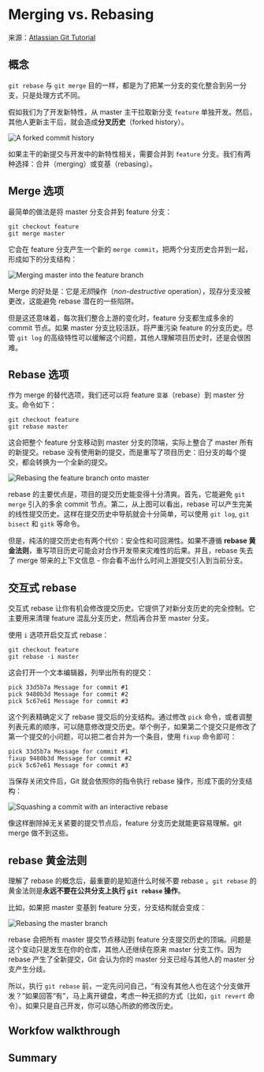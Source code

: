 # Merging vs. Rebasing

来源：[Atlassian Git Tutorial](https://www.atlassian.com/git/tutorials/merging-vs-rebasing)

## 概念

`git rebase` 与 `git merge` 目的一样，都是为了把某一分支的变化整合到另一分支，只是处理方式不同。

假如我们为了开发新特性，从 master 主干拉取新分支 `feature` 单独开发。然后，其他人更新主干后，就会造成**分叉历史**（forked history）。

![A forked commit history](https://wac-cdn.atlassian.com/dam/jcr:01b0b04e-64f3-4659-af21-c4d86bc7cb0b/01.svg?cdnVersion=dr)

如果主干的新提交与开发中的新特性相关，需要合并到 `feature` 分支。我们有两种选择：合并（merging）或变基（rebasing）。

## Merge 选项

最简单的做法是将 master 分支合并到 feature 分支：

```
git checkout feature
git merge master
```

它会在 feature 分支产生一个新的 `merge commit`，把两个分支历史合并到一起，形成如下的分支结构：

![Merging master into the feature branch](https://wac-cdn.atlassian.com/dam/jcr:e229fef6-2c2f-4a4f-b270-e1e1baa94055/02.svg?cdnVersion=dr)

Merge 的好处是：它是*无损*操作（*non-destructive* operation），现存分支没被更改，这能避免 rebase 潜在的一些陷阱。

但是这还意味着，每次我们整合上游的变化时，feature 分支都生成多余的 commit 节点。如果 master 分支比较活跃，将严重污染 feature 的分支历史。尽管 `git log` 的高级特性可以缓解这个问题，其他人理解项目历史时，还是会很困难。

## Rebase 选项

作为 merge 的替代选项，我们还可以将 feature `变基`（rebase）到 master 分支。命令如下：

```
git checkout feature
git rebase master
```

这会把整个 feature 分支移动到 master 分支的顶端，实际上整合了 master 所有的新提交。rebase 没有使用新的提交，而是重写了项目历史：旧分支的每个提交，都会转换为一个全新的提交。

![Rebasing the feature branch onto master](https://wac-cdn.atlassian.com/dam/jcr:5b153a22-38be-40d0-aec8-5f2fffc771e5/03.svg?cdnVersion=dr)

rebase 的主要优点是，项目的提交历史能变得十分清爽。首先，它能避免 `git merge` 引入的多余 commit 节点。第二，从上图可以看出，rebase 可以产生完美的线性提交历史。这样在提交历史中导航就会十分简单，可以使用 `git log`, `git bisect` 和 `gitk` 等命令。

但是，纯洁的提交历史也有两个代价：安全性和可回溯性。如果不遵循 **rebase 黄金法则**，重写项目历史可能会对合作开发带来灾难性的后果。并且，rebase 失去了 merge 带来的上下文信息 - 你会看不出什么时间上游提交引入到当前分支。

## 交互式 rebase

交互式 rebase 让你有机会修改提交历史。它提供了对新分支历史的完全控制。它主要用来清理 feature 混乱分支历史，然后再合并至 master 分支。

使用 `i` 选项开启交互式 rebase：

```
git checkout feature
git rebase -i master
```

这会打开一个文本编辑器，列举出所有的提交：

```
pick 33d5b7a Message for commit #1
pick 9480b3d Message for commit #2
pick 5c67e61 Message for commit #3
```

这个列表精确定义了 rebase 提交后的分支结构。通过修改 `pick` 命令，或者调整列表元素的顺序，可以随意修改提交历史。举个例子，如果第二个提交只是修改了第一个提交的小问题，可以把二者合并为一个条目，使用 `fixup` 命令即可：

```
pick 33d5b7a Message for commit #1
fixup 9480b3d Message for commit #2
pick 5c67e61 Message for commit #3
```

当保存关闭文件后，Git 就会依照你的指令执行 rebase 操作，形成下面的分支结构：

![Squashing a commit with an interactive rebase](https://wac-cdn.atlassian.com/dam/jcr:fe6942b4-7a60-4464-9181-b67e59e50788/04.svg?cdnVersion=dr)

像这样删除掉无关紧要的提交节点后，feature 分支历史就能更容易理解。git merge 做不到这些。

## rebase 黄金法则

理解了 rebase 的概念后，最重要的是知道什么时候不要 rebase 。`git rebase` 的黄金法则是**永远不要在公共分支上执行 `git rebase` 操作**。

比如，如果把 master 变基到 feature 分支，分支结构就会变成：

![Rebasing the master branch](https://wac-cdn.atlassian.com/dam/jcr:1d22f018-b2c7-4096-9db1-c54940cf4f4e/05.svg?cdnVersion=dr)

rebase 会把所有 master 提交节点移动到 feature 分支提交历史的顶端。问题是这个变动只是发生在你的仓库，其他人还继续在原来 master 分支工作。因为 rebase 产生了全新提交，Git 会认为你的 master 分支已经与其他人的 master 分支产生分歧。

所以，执行 `git rebase` 前，一定先问问自己，“有没有其他人也在这个分支做开发？”如果回答“有”，马上离开键盘，考虑一种无损的方式（比如，`git revert` 命令）。如果只是自己开发，你可以随心所欲的修改历史。

## Workfow walkthrough

## Summary